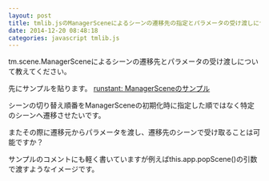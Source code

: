 ```yaml
---
layout: post
title: tmlib.jsのManagerSceneによるシーンの遷移先の指定とパラメータの受け渡しについて
date: 2014-12-20 08:48:18
categories: javascript tmlib.js
---
```

<!-- {% raw %} -->
<p>tm.scene.ManagerSceneによるシーンの遷移先とパラメータの受け渡しについて教えてください。</p>

<p>先にサンプルを貼ります。
<a href="http://goo.gl/GwvZ77" rel="nofollow">runstant: ManagerSceneのサンプル</a></p>

<p>シーンの切り替え順番をManagerSceneの初期化時に指定した順ではなく特定のシーンへ遷移させたいです。</p>

<p>またその際に遷移元からパラメータを渡し、遷移先のシーンで受け取ることは可能ですか？</p>

<p>サンプルのコメントにも軽く書いていますが例えばthis.app.popScene()の引数で渡すようなイメージです。</p>
<!-- {% endraw %} -->
